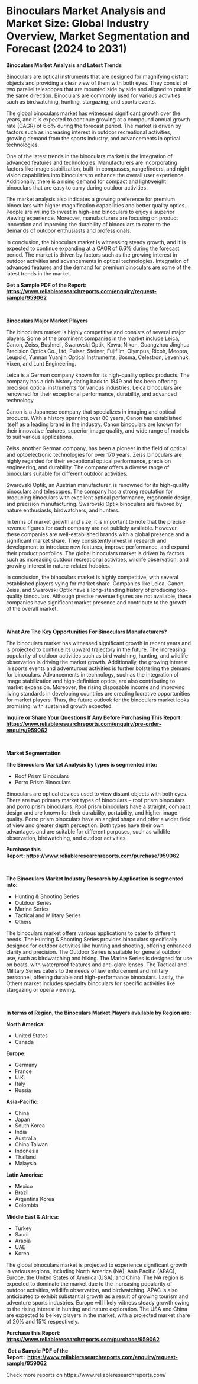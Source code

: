 <p><h1>Binoculars Market Analysis and Market Size: Global Industry Overview, Market Segmentation and Forecast (2024 to 2031)</h1></p><p><strong>Binoculars Market Analysis and Latest Trends</strong></p>
<p><p>Binoculars are optical instruments that are designed for magnifying distant objects and providing a clear view of them with both eyes. They consist of two parallel telescopes that are mounted side by side and aligned to point in the same direction. Binoculars are commonly used for various activities such as birdwatching, hunting, stargazing, and sports events.</p><p>The global binoculars market has witnessed significant growth over the years, and it is expected to continue growing at a compound annual growth rate (CAGR) of 6.6% during the forecast period. The market is driven by factors such as increasing interest in outdoor recreational activities, growing demand from the sports industry, and advancements in optical technologies.</p><p>One of the latest trends in the binoculars market is the integration of advanced features and technologies. Manufacturers are incorporating factors like image stabilization, built-in compasses, rangefinders, and night vision capabilities into binoculars to enhance the overall user experience. Additionally, there is a rising demand for compact and lightweight binoculars that are easy to carry during outdoor activities.</p><p>The market analysis also indicates a growing preference for premium binoculars with higher magnification capabilities and better quality optics. People are willing to invest in high-end binoculars to enjoy a superior viewing experience. Moreover, manufacturers are focusing on product innovation and improving the durability of binoculars to cater to the demands of outdoor enthusiasts and professionals.</p><p>In conclusion, the binoculars market is witnessing steady growth, and it is expected to continue expanding at a CAGR of 6.6% during the forecast period. The market is driven by factors such as the growing interest in outdoor activities and advancements in optical technologies. Integration of advanced features and the demand for premium binoculars are some of the latest trends in the market.</p></p>
<p><strong>Get a Sample PDF of the Report:&nbsp; <a href="https://www.reliableresearchreports.com/enquiry/request-sample/959062">https://www.reliableresearchreports.com/enquiry/request-sample/959062</a></strong></p>
<p>&nbsp;</p>
<p><strong>Binoculars Major Market Players</strong></p>
<p><p>The binoculars market is highly competitive and consists of several major players. Some of the prominent companies in the market include Leica, Canon, Zeiss, Bushnell, Swarovski Optik, Kowa, Nikon, Guangzhou Jinghua Precision Optics Co., Ltd, Pulsar, Steiner, Fujifilm, Olympus, Ricoh, Meopta, Leupold, Yunnan Yuanjin Optical Instruments, Bosma, Celestron, Levenhuk, Vixen, and Lunt Engineering.</p><p>Leica is a German company known for its high-quality optics products. The company has a rich history dating back to 1849 and has been offering precision optical instruments for various industries. Leica binoculars are renowned for their exceptional performance, durability, and advanced technology.</p><p>Canon is a Japanese company that specializes in imaging and optical products. With a history spanning over 80 years, Canon has established itself as a leading brand in the industry. Canon binoculars are known for their innovative features, superior image quality, and wide range of models to suit various applications.</p><p>Zeiss, another German company, has been a pioneer in the field of optical and optoelectronic technologies for over 170 years. Zeiss binoculars are highly regarded for their exceptional optical performance, precision engineering, and durability. The company offers a diverse range of binoculars suitable for different outdoor activities.</p><p>Swarovski Optik, an Austrian manufacturer, is renowned for its high-quality binoculars and telescopes. The company has a strong reputation for producing binoculars with excellent optical performance, ergonomic design, and precision manufacturing. Swarovski Optik binoculars are favored by nature enthusiasts, birdwatchers, and hunters.</p><p>In terms of market growth and size, it is important to note that the precise revenue figures for each company are not publicly available. However, these companies are well-established brands with a global presence and a significant market share. They consistently invest in research and development to introduce new features, improve performance, and expand their product portfolios. The global binoculars market is driven by factors such as increasing outdoor recreational activities, wildlife observation, and growing interest in nature-related hobbies.</p><p>In conclusion, the binoculars market is highly competitive, with several established players vying for market share. Companies like Leica, Canon, Zeiss, and Swarovski Optik have a long-standing history of producing top-quality binoculars. Although precise revenue figures are not available, these companies have significant market presence and contribute to the growth of the overall market.</p></p>
<p>&nbsp;</p>
<p><strong>What Are The Key Opportunities For Binoculars Manufacturers?</strong></p>
<p><p>The binoculars market has witnessed significant growth in recent years and is projected to continue its upward trajectory in the future. The increasing popularity of outdoor activities such as bird watching, hunting, and wildlife observation is driving the market growth. Additionally, the growing interest in sports events and adventurous activities is further bolstering the demand for binoculars. Advancements in technology, such as the integration of image stabilization and high-definition optics, are also contributing to market expansion. Moreover, the rising disposable income and improving living standards in developing countries are creating lucrative opportunities for market players. Thus, the future outlook for the binoculars market looks promising, with sustained growth expected.</p></p>
<p><strong>Inquire or Share Your Questions If Any Before Purchasing This Report: <a href="https://www.reliableresearchreports.com/enquiry/pre-order-enquiry/959062">https://www.reliableresearchreports.com/enquiry/pre-order-enquiry/959062</a></strong></p>
<p>&nbsp;</p>
<p><strong>Market Segmentation</strong></p>
<p><strong>The Binoculars Market Analysis by types is segmented into:</strong></p>
<p><ul><li>Roof Prism Binoculars</li><li>Porro Prism Binoculars</li></ul></p>
<p><p>Binoculars are optical devices used to view distant objects with both eyes. There are two primary market types of binoculars – roof prism binoculars and porro prism binoculars. Roof prism binoculars have a straight, compact design and are known for their durability, portability, and higher image quality. Porro prism binoculars have an angled shape and offer a wider field of view and greater depth perception. Both types have their own advantages and are suitable for different purposes, such as wildlife observation, birdwatching, and outdoor activities.</p></p>
<p><strong>Purchase this Report:&nbsp;<a href="https://www.reliableresearchreports.com/purchase/959062">https://www.reliableresearchreports.com/purchase/959062</a></strong></p>
<p>&nbsp;</p>
<p><strong>The Binoculars Market Industry Research by Application is segmented into:</strong></p>
<p><ul><li>Hunting & Shooting Series</li><li>Outdoor Series</li><li>Marine Series</li><li>Tactical and Military Series</li><li>Others</li></ul></p>
<p><p>The binoculars market offers various applications to cater to different needs. The Hunting & Shooting Series provides binoculars specifically designed for outdoor activities like hunting and shooting, offering enhanced clarity and precision. The Outdoor Series is suitable for general outdoor use, such as birdwatching and hiking. The Marine Series is designed for use on boats, with waterproof features and anti-glare lenses. The Tactical and Military Series caters to the needs of law enforcement and military personnel, offering durable and high-performance binoculars. Lastly, the Others market includes specialty binoculars for specific activities like stargazing or opera viewing.</p></p>
<p>&nbsp;</p>
<p><strong>In terms of Region, the Binoculars Market Players available by Region are:</strong></p>
<p>
    <p> <strong> North America: </strong>
        <ul>
            <li>United States</li>
            <li>Canada</li>
        </ul>
        </p> 
    <p> <strong> Europe: </strong>
        <ul>
            <li>Germany</li>
            <li>France</li>
            <li>U.K.</li>
            <li>Italy</li>
            <li>Russia</li>
        </ul>
        </p> 
    <p> <strong> Asia-Pacific: </strong>
        <ul>
            <li>China</li>
            <li>Japan</li>
            <li>South Korea</li>
            <li>India</li>
            <li>Australia</li>
            <li>China Taiwan</li>
            <li>Indonesia</li>
            <li>Thailand</li>
            <li>Malaysia</li>
        </ul>
        </p> 
    <p> <strong> Latin America: </strong>
        <ul>
            <li>Mexico</li>
            <li>Brazil</li>
            <li>Argentina Korea</li>
            <li>Colombia</li>
        </ul>
        </p> 
    <p> <strong> Middle East & Africa: </strong>
        <ul>
            <li>Turkey</li>
            <li>Saudi</li>
            <li>Arabia</li>
            <li>UAE</li>
            <li>Korea</li>
        </ul>
    </p>
    </p>
<p><p>The global binoculars market is projected to experience significant growth in various regions, including North America (NA), Asia Pacific (APAC), Europe, the United States of America (USA), and China. The NA region is expected to dominate the market due to the increasing popularity of outdoor activities, wildlife observation, and birdwatching. APAC is also anticipated to exhibit substantial growth as a result of growing tourism and adventure sports industries. Europe will likely witness steady growth owing to the rising interest in hunting and nature exploration. The USA and China are expected to be key players in the market, with a projected market share of 20% and 15% respectively.</p></p>
<p><strong>Purchase this Report: <a href="https://www.reliableresearchreports.com/purchase/959062">https://www.reliableresearchreports.com/purchase/959062</a></strong></p>
<p>&nbsp;<strong>Get a Sample PDF of the Report:&nbsp;&nbsp;<a href="https://www.reliableresearchreports.com/enquiry/request-sample/959062">https://www.reliableresearchreports.com/enquiry/request-sample/959062</a></strong></p>
<p><strong></strong></p>
<p>Check more reports on https://www.reliableresearchreports.com/</p>